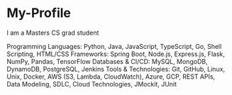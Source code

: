 # My-Profile
I am a Masters CS grad student

Programming Languages: Python, Java, JavaScript, TypeScript, Go, Shell Scripting, HTML/CSS
Frameworks: Spring Boot, Node.js, Express.js, Flask, NumPy, Pandas, TensorFlow
Databases & CI/CD: MySQL, MongoDB, DynamoDB,  PostgreSQL, Jenkins
Tools & Technologies: Git, GitHub, Linux, Unix, Docker, AWS (S3, Lambda, CloudWatch), Azure, GCP, REST APIs, Data Modeling, SDLC, Cloud Technologies, JMockit, JUnit


